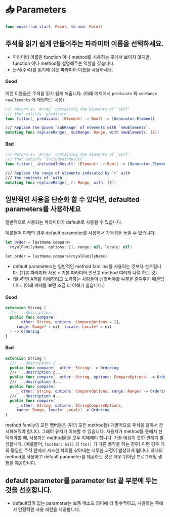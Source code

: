 # 📥 Parameters

```swift
func move(from start: Point, to end: Point)
```

## 주석을 읽기 쉽게 만들어주는 파라미터 이름을 선택하세요.

- 파라미터 이름은 function 이나 method를 사용하는 곳에서 보이지 않지만, function 이나 method를 설명해주는 역할을 갖습니다.
- 문서(주석)를 읽기에 쉬운 파라미터 이름을 사용하세요.

#### Good

이런 이름들은 주석을 읽기 쉽게 해줍니다.
(아래 예제에서 `predicate` 와 `subRange` `newElements` 에 해당하는 내용)

```swift
/// Return an `Array` containing the elements of `self`
/// that satisfy `predicate`.
func filter(_ predicate: (Element) -> Bool) -> [Generator.Element]

/// Replace the given `subRange` of elements with `newElements`.
mutating func replaceRange(_ subRange: Range, with newElements: [E])
```

#### Bad

```swift
/// Return an `Array` containing the elements of `self`
/// that satisfy `includedInResult`.
func filter(_ includedInResult: (Element) -> Bool) -> [Generator.Element]

/// Replace the range of elements indicated by `r` with
/// the contents of `with`.
mutating func replaceRange(_ r: Range, with: [E])
```

## 일반적인 사용을 단순화 할 수 있다면, defaulted parameters를 사용하세요

일반적으로 사용되는 파라미터가 default로 사용될 수 있습니다.

예를들어 아래의 경우 default parameter를 사용해서 가독성을 높일 수 있습니다.

```swift
let order = lastName.compare(
  royalFamilyName, options: [], range: nil, locale: nil)
```

```
let order = lastName.compare(royalFamilyName)
```

- default parameters는 일반적인 method families를 사용하는 것보다 선호됩니다. (기본 파라미터 사용 > 기본 파라미터 안쓰고 method 여러개 나열 하는 것) 
- 왜냐하면 API를 이해하려고 노력하는 사람들이 신경써야할 부분을 줄여주기 때문입니다. (아래 예제를 보면 조금 더 이해가 쉽습니다.)

#### Good

```swift
extension String {
  /// ...description...
  public func compare(
     _ other: String, options: CompareOptions = [],
     range: Range? = nil, locale: Locale? = nil
  ) -> Ordering
}
```

#### Bad

```swift
extension String {
  /// ...description 1...
  public func compare(_ other: String) -> Ordering
  /// ...description 2...
  public func compare(_ other: String, options: CompareOptions) -> Ordering
  /// ...description 3...
  public func compare(
     _ other: String, options: CompareOptions, range: Range) -> Ordering
  /// ...description 4...
  public func compare(
     _ other: String, options: StringCompareOptions,
     range: Range, locale: Locale) -> Ordering
}
```

method family의 모든 멤버들은 (위의 모든 method들) 개별적으로 주석을 달아서 문서화해줘야 합니다. 그래야 유저가 이해할 수 있습니다. 사용자가 method들 중에서 선택해야할 때, 사용자는 method들을 모두 이해해야 합니다. 가끔 예상치 못한 관계가 발생합니다. (예를들어, `foo(bar: nil)` 과 `foo()` 가 다른 동작을 하는 경우) 이런 경우 거의 동일한 주석 안에서 사소한 차이를 찾아내는 지루한 과정이 발생하게 됩니다. 하나의 method를 사용하고 default parameter를 제공하는 것은 매우 뛰어난 프로그래밍 경험을 제공합니다.

## default parameter를 parameter list 끝 부분에 두는 것을 선호합니다.

- default값이 없는 parameter는 보통 메소드 의미에 더 필수적이고, 사용하는 쪽에서 안정적인 사용 패턴을 제공합니다.


